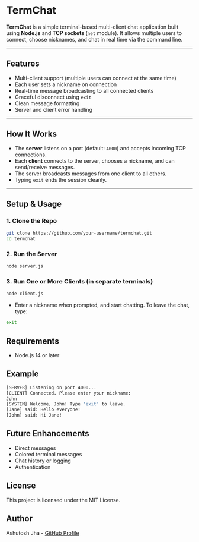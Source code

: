 # TermChat

**TermChat** is a simple terminal-based multi-client chat application built using **Node.js** and **TCP sockets** (`net` module). It allows multiple users to connect, choose nicknames, and chat in real time via the command line.

---

## Features

- Multi-client support (multiple users can connect at the same time)
- Each user sets a nickname on connection
- Real-time message broadcasting to all connected clients
- Graceful disconnect using `exit`
- Clean message formatting
- Server and client error handling

---

## How It Works

- The **server** listens on a port (default: `4000`) and accepts incoming TCP connections.
- Each **client** connects to the server, chooses a nickname, and can send/receive messages.
- The server broadcasts messages from one client to all others.
- Typing `exit` ends the session cleanly.

---

## Setup & Usage

### 1. Clone the Repo

```bash
git clone https://github.com/your-username/termchat.git
cd termchat
```

### 2. Run the Server
```bash
node server.js
```

### 3. Run One or More Clients (in separate terminals)
```bash
node client.js
```
- Enter a nickname when prompted, and start chatting.
To leave the chat, type:

```bash
exit
```

## Requirements
- Node.js 14 or later

## Example
```bash
[SERVER] Listening on port 4000...
[CLIENT] Connected. Please enter your nickname:
John
[SYSTEM] Welcome, John! Type 'exit' to leave.
[Jane] said: Hello everyone!
[John] said: Hi Jane!
```

## Future Enhancements
 - Direct messages
 - Colored terminal messages
 - Chat history or logging
 - Authentication

## License
This project is licensed under the MIT License.

## Author
Ashutosh Jha - [GitHub Profile](https://github.com/ashutoshh-jhaa)